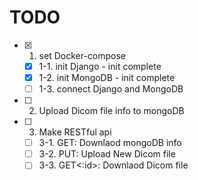 # TODO
- [x] 1. set Docker-compose
  - [x] 1-1. init Django - init complete
  - [x] 1-2. init MongoDB - init complete
  - [ ] 1-3. connect Django and MongoDB
- [ ] 2. Upload Dicom file info to mongoDB
- [ ] 3. Make RESTful api
  - [ ] 3-1. GET: Downlaod mongoDB info
  - [ ] 3-2. PUT: Upload New Dicom file
  - [ ] 3-3. GET<:id>: Downlaod Dicom file